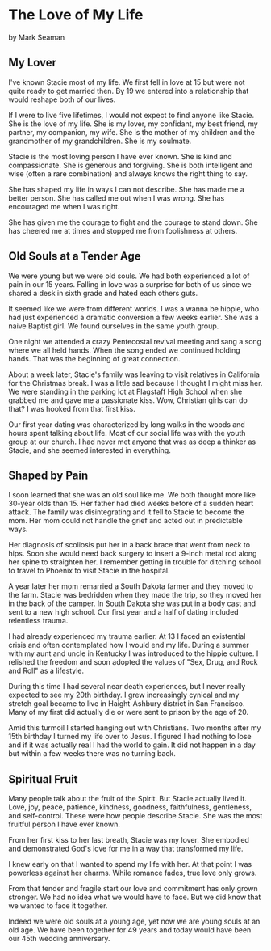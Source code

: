 # The Love of My Life

by Mark Seaman


## My Lover

I've known Stacie most of my life. We first fell in love at 15 but were not quite ready to get married then. By 19 we
entered into a relationship that would reshape both of our lives.

If I were to live five lifetimes, I would not expect to find anyone like Stacie. She is the love of my life. She is my
lover, my confidant, my best friend, my partner, my companion, my wife. She is the mother of my children and the
grandmother of my grandchildren. She is my soulmate.

Stacie is the most loving person I have ever known. She is kind and compassionate. She is generous and forgiving. She is
both intelligent and wise (often a rare combination) and always knows the right thing to say.

She has shaped my life in ways I can not describe. She has made me a better person. She has called me out when I was
wrong. She has encouraged me when I was right.

She has given me the courage to fight and the courage to stand down. She has cheered me at times and stopped me from
foolishness at others.


## Old Souls at a Tender Age

We were young but we were old souls. We had both experienced a lot of pain in our 15 years. Falling in love was a
surprise for both of us since we shared a desk in sixth grade and hated each others guts.

It seemed like we were from different worlds. I was a wanna be hippie, who had just experienced a dramatic conversion a
few weeks earlier. She was a naive Baptist girl. We found ourselves in the same youth group.

One night we attended a crazy Pentecostal revival meeting and sang a song where we all held hands. When the song ended
we continued holding hands. That was the beginning of great connection.

About a week later, Stacie's family was leaving to visit relatives in California for the Christmas break. I was a little
sad because I thought I might miss her. We were standing in the parking lot at Flagstaff High School when she grabbed me
and gave me a passionate kiss. Wow, Christian girls can do that? I was hooked from that first kiss.

Our first year dating was characterized by long walks in the woods and hours spent talking about life. Most of our
social life was with the youth group at our church. I had never met anyone that was as deep a thinker as Stacie, and she
seemed interested in everything.


## Shaped by Pain

I soon learned that she was an old soul like me. We both thought more like 30-year olds than 15. Her father had died
weeks before of a sudden heart attack. The family was disintegrating and it fell to Stacie to become the mom. Her mom
could not handle the grief and acted out in predictable ways.

Her diagnosis of scoliosis put her in a back brace that went from neck to hips. Soon she would need back surgery to
insert a 9-inch metal rod along her spine to straighten her. I remember getting in trouble for ditching school to travel
to Phoenix to visit Stacie in the hospital.

A year later her mom remarried a South Dakota farmer and they moved to the farm. Stacie was bedridden when they made the
trip, so they moved her in the back of the camper. In South Dakota she was put in a body cast and sent to a new high
school. Our first year and a half of dating included relentless trauma.

I had already experienced my trauma earlier. At 13 I faced an existential crisis and often contemplated how I would end
my life. During a summer with my aunt and uncle in Kentucky I was introduced to the hippie culture. I relished the
freedom and soon adopted the values of "Sex, Drug, and Rock and Roll" as a lifestyle.

During this time I had several near death experiences, but I never really expected to see my 20th birthday. I grew
increasingly cynical and my stretch goal became to live in Haight-Ashbury district in San Francisco. Many of my first
did actually die or were sent to prison by the age of 20.

Amid this turmoil I started hanging out with Christians. Two months after my 15th birthday I turned my life over to
Jesus. I figured I had nothing to lose and if it was actually real I had the world to gain. It did not happen in a day
but within a few weeks there was no turning back.


## Spiritual Fruit

Many people talk about the fruit of the Spirit. But Stacie actually lived it. Love, joy, peace, patience, kindness,
goodness, faithfulness, gentleness, and self-control. These were how people describe Stacie. She was the most fruitful
person I have ever known.

From her first kiss to her last breath, Stacie was my lover. She embodied and demonstrated God's love for me in a way
that transformed my life. 

I knew early on that I wanted to spend my life with her.  At that point I was powerless against her charms. While
romance fades, true love only grows. 

From that tender and fragile start our love and commitment has only grown stronger. We had no idea what we would have to
face. But we did know that we wanted to face it together.

Indeed we were old souls at a young age, yet now we are young souls at an old age. We have been together for 49 years
and today would have been our 45th wedding anniversary.

